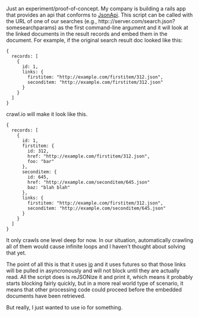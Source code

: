 Just an experiment/proof-of-concept. My company is building a rails app that
provides an api that conforms to [JsonApi](http://jsonapi.org/). This script
can be called with the URL of one of our searches (e.g.,
http:://server.com/search.json?somesearchparams) as the first command-line
argument and it will look at the linked documents in the result records and
embed them in the document. For example, if the original search result doc
looked like this:

    {
      records: [
        {
          id: 1,
          links: {
            firstitem: "http://example.com/firstitem/312.json",
            seconditem: "http://example.com/firstitem/312.json"
          }
        }
      ]
    }

crawl.io will make it look like this.

    {
      records: [
        {
          id: 1,
          firstitem: {
            id: 312,
            href: "http://example.com/firstitem/312.json",
            foo: "bar"
          },
          seconditem: {
            id: 645,
            href: "http://example.com/seconditem/645.json"
            baz: "blah blah"
          },
          links: {
            firstitem: "http://example.com/firstitem/312.json",
            seconditem: "http://example.com/seconditem/645.json"
          }
        }
      ]
    }

It only crawls one level deep for now. In our situation, automatically crawling
all of them would cause infinite loops and I haven't thought about solving that
yet.

The point of all this is that it uses [io](http://iolanguage.org) and it uses
futures so that those links will be pulled in asyncronously and will not block
until they are actually read. All the script does is reJSONize it and print it,
which means it probably starts blocking fairly quickly, but in a more real
world type of scenario, it means that other processing code could proceed
before the embedded documents have been retrieved.

But really, I just wanted to use io for something.

